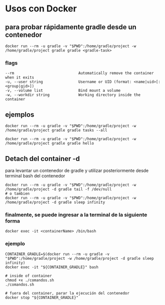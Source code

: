 # Usos con Docker

## para probar rápidamente gradle desde un contenedor

    docker run --rm -u gradle -v "$PWD":/home/gradle/project -w /home/gradle/project gradle gradle <gradle-task>

### flags

    --rm                             Automatically remove the container when it exits
    -u, --user string                Username or UID (format: <name|uid>[:<group|gid>])
    -v, --volume list                Bind mount a volume
    -w, --workdir string             Working directory inside the container

## ejemplos

    docker run --rm -u gradle -v "$PWD":/home/gradle/project -w /home/gradle/project gradle gradle tasks --all

    docker run --rm -u gradle -v "$PWD":/home/gradle/project -w /home/gradle/project gradle gradle hello

## Detach del container -d

para levantar un contenedor de gradle y utilizar posteriormente desde terminal bash del contenedor

    docker run --rm -u gradle -v "$PWD":/home/gradle/project -w /home/gradle/project -d gradle tail -f /dev/null
    # o tambien
    docker run --rm -u gradle -v "$PWD":/home/gradle/project -w /home/gradle/project -d gradle sleep infinity

### finalmente, se puede ingresar a la terminal de la siguiente forma

    docker exec -it <containerName> /bin/bash

### ejemplo

    CONTAINER_GRADLE=$(docker run --rm -u gradle -v "$PWD":/home/gradle/project -w /home/gradle/project -d gradle sleep infinity)
    docker exec -it "${CONTAINER_GRADLE}" bash

    # inside of container
    chmod +x ./comandos.sh
    ./comandos.sh

    # fuera del container, parar la ejecución del contenedor
    docker stop "${CONTAINER_GRADLE}"
